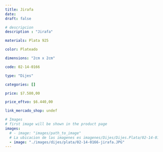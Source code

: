 ```yaml
---
title: Jirafa
date: 
draft: false

# descripcion
description : "Jirafa"

materials: Plata 925

color: Plateado

dimensions: "2cm x 2cm"

code: 02-14-0166

type: "Dijes"

categories: []

price: $7.580,00

price_eftvo: $6.440,00

link_mercado_shop: undef

# Images
# first image will be shown in the product page
images:
  # - image: "images/path_to_image"
  # La ubicacion de las imagenes es imagenes/Dijes/Dijes.Plata/02-14-0166-jirafa
  - image: "./images/dijes/plata/02-14-0166-jirafa.JPG"
---
```

